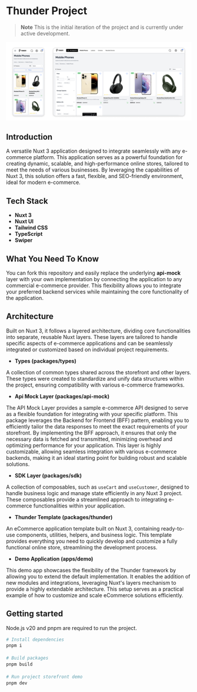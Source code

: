 # Thunder Project

> **Note** This is the initial iteration of the project and is currently under active development.

<div>

<img src=".readme/preview.png" />

</div>

## Introduction

A versatile Nuxt 3 application designed to integrate seamlessly with any e-commerce platform. This application serves as a powerful foundation for creating dynamic, scalable, and high-performance online stores, tailored to meet the needs of various businesses. By leveraging the capabilities of Nuxt 3, this solution offers a fast, flexible, and SEO-friendly environment, ideal for modern e-commerce.

## Tech Stack

- **Nuxt 3**
- **Nuxt UI**
- **Tailwind CSS**
- **TypeScript**
- **Swiper**

## What You Need To Know

You can fork this repository and easily replace the underlying **api-mock** layer with your own implementation by connecting the application to any commercial e-commerce provider. This flexibility allows you to integrate your preferred backend services while maintaining the core functionality of the application.

## Architecture

Built on Nuxt 3, it follows a layered architecture, dividing core functionalities into separate, reusable Nuxt layers. These layers are tailored to handle specific aspects of e-commerce applications and can be seamlessly integrated or customized based on individual project requirements.

- **Types (packages/types)**

A collection of common types shared across the storefront and other layers. These types were created to standardize and unify data structures within the project, ensuring compatibility with various e-commerce frameworks.

- **Api Mock Layer (packages/api-mock)**

The API Mock Layer provides a sample e-commerce API designed to serve as a flexible foundation for integrating with your specific platform. This package leverages the Backend for Frontend (BFF) pattern, enabling you to efficiently tailor the data responses to meet the exact requirements of your storefront. By implementing the BFF approach, it ensures that only the necessary data is fetched and transmitted, minimizing overhead and optimizing performance for your application. This layer is highly customizable, allowing seamless integration with various e-commerce backends, making it an ideal starting point for building robust and scalable solutions.

- **SDK Layer (packages/sdk)**

A collection of composables, such as `useCart` and `useCustomer`, designed to handle business logic and manage state efficiently in any Nuxt 3 project. These composables provide a streamlined approach to integrating e-commerce functionalities within your application.

- **Thunder Template (packages/thunder)**

An eCommerce application template built on Nuxt 3, containing ready-to-use components, utilities, helpers, and business logic. This template provides everything you need to quickly develop and customize a fully functional online store, streamlining the development process.

- **Demo Application (apps/demo)**

This demo app showcases the flexibility of the Thunder framework by allowing you to extend the default implementation. It enables the addition of new modules and integrations, leveraging Nuxt's layers mechanism to provide a highly extendable architecture. This setup serves as a practical example of how to customize and scale eCommerce solutions efficiently.

## Getting started

Node.js v20 and pnpm are required to run the project.

```sh
# Install dependencies
pnpm i

# Build packages
pnpm build

# Run project storefront demo
pnpm dev
```
